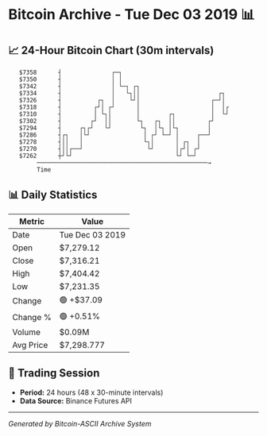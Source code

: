 # Bitcoin Archive - Tue Dec 03 2019 📊

## 📈 24-Hour Bitcoin Chart (30m intervals)

```
   $7358      ┤              ┌─┐                               
   $7350      ┤              │ │                               
   $7342      ┤              │ └─┐ ┌┐                          
   $7334      ┤              │   └┐││                      ┌┐  
   $7326      ┤          ┌┐  │    └┘│                    ┌─┘│  
   $7318      ┤         ┌┘│ ┌┘      │                    │  │┌ 
   $7310      ┤         │ └┐│       │        ┌┐          │  └┘ 
   $7302      ┤        ┌┘  ││       └┐   ┌┐  ││         ┌┘     
   $7294      ┤     ┌┐┌┘   └┘        └┐  │└┐ │└┐        │      
   $7286      ┤┌┐   │└┘               │ ┌┘ └─┘ │     ┌──┘      
   $7278      ┤││   │                 └┐│      │ ┌┐  │         
   $7270      ┤││┌──┘                  └┘      │┌┘│ ┌┘         
   $7262      ┼┘└┘                             └┘ └─┘          
        ────────────────────────────────────────────────→
        Time
```

## 📊 Daily Statistics

| Metric | Value |
|--------|-------|
| Date | Tue Dec 03 2019 |
| Open | $7,279.12 |
| Close | $7,316.21 |
| High | $7,404.42 |
| Low | $7,231.35 |
| Change | 🟢 +$37.09 |
| Change % | 🟢 +0.51% |
| Volume | $0.09M |
| Avg Price | $7,298.777 |

## 📅 Trading Session

- **Period:** 24 hours (48 x 30-minute intervals)
- **Data Source:** Binance Futures API

---
*Generated by Bitcoin-ASCII Archive System*

